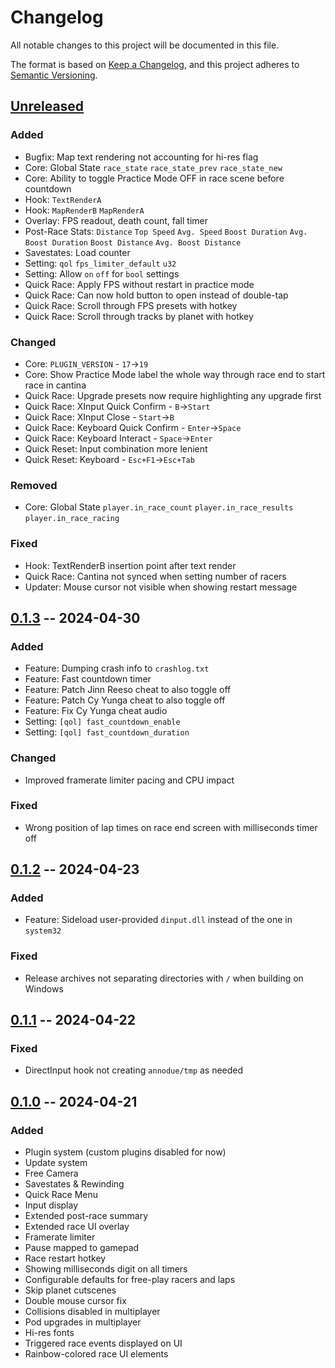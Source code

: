 # Changelog

All notable changes to this project will be documented in this file.

The format is based on [Keep a Changelog](https://keepachangelog.com/en/1.1.0/),
and this project adheres to [Semantic Versioning](https://semver.org/spec/v2.0.0.html).

## [Unreleased]

### Added

- Bugfix: Map text rendering not accounting for hi-res flag
- Core: Global State `race_state` `race_state_prev` `race_state_new`
- Core: Ability to toggle Practice Mode OFF in race scene before countdown
- Hook: `TextRenderA`
- Hook: `MapRenderB` `MapRenderA`
- Overlay: FPS readout, death count, fall timer
- Post-Race Stats: `Distance` `Top Speed` `Avg. Speed` `Boost Duration` `Avg. Boost Duration` `Boost Distance` `Avg. Boost Distance`
- Savestates: Load counter
- Setting: `qol` `fps_limiter_default` `u32`
- Setting: Allow `on` `off` for `bool` settings
- Quick Race: Apply FPS without restart in practice mode
- Quick Race: Can now hold button to open instead of double-tap
- Quick Race: Scroll through FPS presets with hotkey
- Quick Race: Scroll through tracks by planet with hotkey


### Changed

- Core: `PLUGIN_VERSION` - `17`→`19`
- Core: Show Practice Mode label the whole way through race end to start race in cantina
- Quick Race: Upgrade presets now require highlighting any upgrade first
- Quick Race: XInput Quick Confirm - `B`→`Start`
- Quick Race: XInput Close - `Start`→`B`
- Quick Race: Keyboard Quick Confirm - `Enter`→`Space`
- Quick Race: Keyboard Interact - `Space`→`Enter`
- Quick Reset: Input combination more lenient
- Quick Reset: Keyboard - `Esc+F1`→`Esc+Tab`

### Removed

- Core: Global State `player.in_race_count` `player.in_race_results` `player.in_race_racing`

### Fixed

- Hook: TextRenderB insertion point after text render
- Quick Race: Cantina not synced when setting number of racers
- Updater: Mouse cursor not visible when showing restart message

## [0.1.3] -- 2024-04-30

### Added

- Feature: Dumping crash info to `crashlog.txt`
- Feature: Fast countdown timer
- Feature: Patch Jinn Reeso cheat to also toggle off
- Feature: Patch Cy Yunga cheat to also toggle off
- Feature: Fix Cy Yunga cheat audio
- Setting: `[qol] fast_countdown_enable`
- Setting: `[qol] fast_countdown_duration`

### Changed

- Improved framerate limiter pacing and CPU impact

### Fixed

- Wrong position of lap times on race end screen with milliseconds timer off

## [0.1.2] -- 2024-04-23

### Added

- Feature: Sideload user-provided `dinput.dll` instead of the one in `system32`

### Fixed

- Release archives not separating directories with `/` when building on Windows

## [0.1.1] -- 2024-04-22

### Fixed

- DirectInput hook not creating `annodue/tmp` as needed

## [0.1.0] -- 2024-04-21

### Added

- Plugin system (custom plugins disabled for now)
- Update system
- Free Camera
- Savestates & Rewinding
- Quick Race Menu
- Input display
- Extended post-race summary
- Extended race UI overlay
- Framerate limiter
- Pause mapped to gamepad
- Race restart hotkey
- Showing milliseconds digit on all timers
- Configurable defaults for free-play racers and laps
- Skip planet cutscenes
- Double mouse cursor fix
- Collisions disabled in multiplayer
- Pod upgrades in multiplayer
- Hi-res fonts
- Triggered race events displayed on UI
- Rainbow-colored race UI elements

[unreleased]: https://github.com/olivierlacan/keep-a-changelog/compare/0.1.3...HEAD
[0.1.3]: https://github.com/olivierlacan/keep-a-changelog/compare/0.1.2...0.1.3
[0.1.2]: https://github.com/olivierlacan/keep-a-changelog/compare/0.1.1...0.1.2
[0.1.1]: https://github.com/olivierlacan/keep-a-changelog/compare/0.1.0...0.1.1
[0.1.0]: https://github.com/olivierlacan/keep-a-changelog/releases/tag/0.1.0
